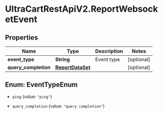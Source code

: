 # UltraCartRestApiV2.ReportWebsocketEvent

## Properties
Name | Type | Description | Notes
------------ | ------------- | ------------- | -------------
**event_type** | **String** | Event type | [optional] 
**query_completion** | [**ReportDataSet**](ReportDataSet.md) |  | [optional] 


<a name="EventTypeEnum"></a>
## Enum: EventTypeEnum


* `ping` (value: `"ping"`)

* `query_completion` (value: `"query completion"`)




